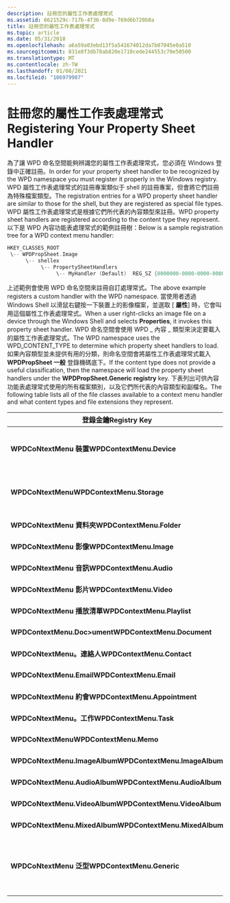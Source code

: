 ```yaml
---
description: 註冊您的屬性工作表處理常式
ms.assetid: 6621529c-717b-4f36-8d9e-769d6b720b8a
title: 註冊您的屬性工作表處理常式
ms.topic: article
ms.date: 05/31/2018
ms.openlocfilehash: a6a59a03ebd13f5a541674012da7b07045e0a510
ms.sourcegitcommit: 831e8f3db78ab820e1710cede244553c70e50500
ms.translationtype: MT
ms.contentlocale: zh-TW
ms.lasthandoff: 01/08/2021
ms.locfileid: "106979907"
---
```

# <a name="registering-your-property-sheet-handler"></a><span data-ttu-id="4db52-103">註冊您的屬性工作表處理常式</span><span class="sxs-lookup"><span data-stu-id="4db52-103">Registering Your Property Sheet Handler</span></span>

<span data-ttu-id="4db52-104">為了讓 WPD 命名空間能夠辨識您的屬性工作表處理常式，您必須在 Windows 登錄中正確註冊。</span><span class="sxs-lookup"><span data-stu-id="4db52-104">In order for your property sheet handler to be recognized by the WPD namespace you must register it properly in the Windows registry.</span></span> <span data-ttu-id="4db52-105">WPD 屬性工作表處理常式的註冊專案類似于 shell 的註冊專案，但會將它們註冊為特殊檔案類型。</span><span class="sxs-lookup"><span data-stu-id="4db52-105">The registration entries for a WPD property sheet handler are similar to those for the shell, but they are registered as special file types.</span></span> <span data-ttu-id="4db52-106">WPD 屬性工作表處理常式是根據它們所代表的內容類型來註冊。</span><span class="sxs-lookup"><span data-stu-id="4db52-106">WPD property sheet handlers are registered according to the content type they represent.</span></span> <span data-ttu-id="4db52-107">以下是 WPD 內容功能表處理常式的範例註冊樹：</span><span class="sxs-lookup"><span data-stu-id="4db52-107">Below is a sample registration tree for a WPD context menu handler:</span></span>


```C++
HKEY_CLASSES_ROOT
 \-- WPDPropSheet.Image
      \-- shellex
           \-- PropertySheetHandlers
                \-- MyHandler (Default)  REG_SZ {0000000-0000-0000-0000-000000000000}

```



<span data-ttu-id="4db52-108">上述範例會使用 WPD 命名空間來註冊自訂處理常式。</span><span class="sxs-lookup"><span data-stu-id="4db52-108">The above example registers a custom handler with the WPD namespace.</span></span> <span data-ttu-id="4db52-109">當使用者透過 Windows Shell 以滑鼠右鍵按一下裝置上的影像檔案，並選取 [ **屬性**] 時，它會叫用這個屬性工作表處理常式。</span><span class="sxs-lookup"><span data-stu-id="4db52-109">When a user right-clicks an image file on a device through the Windows Shell and selects **Properties**, it invokes this property sheet handler.</span></span> <span data-ttu-id="4db52-110">WPD 命名空間會使用 WPD \_ 內容 \_ 類型來決定要載入的屬性工作表處理常式。</span><span class="sxs-lookup"><span data-stu-id="4db52-110">The WPD namespace uses the WPD\_CONTENT\_TYPE to determine which property sheet handlers to load.</span></span> <span data-ttu-id="4db52-111">如果內容類型並未提供有用的分類，則命名空間會將屬性工作表處理常式載入 **WPDPropSheet 一般** 登錄機碼底下。</span><span class="sxs-lookup"><span data-stu-id="4db52-111">If the content type does not provide a useful classification, then the namespace will load the property sheet handlers under the **WPDPropSheet.Generic registry** key.</span></span> <span data-ttu-id="4db52-112">下表列出可供內容功能表處理常式使用的所有檔案類別，以及它們所代表的內容類型和副檔名。</span><span class="sxs-lookup"><span data-stu-id="4db52-112">The following table lists all of the file classes available to a context menu handler and what content types and file extensions they represent.</span></span>



| <span data-ttu-id="4db52-113">登錄金鑰</span><span class="sxs-lookup"><span data-stu-id="4db52-113">Registry Key</span></span>                   | <span data-ttu-id="4db52-114">WPD 內容類型</span><span class="sxs-lookup"><span data-stu-id="4db52-114">WPD Content Type</span></span>                                                                                                               |
|--------------------------------|--------------------------------------------------------------------------------------------------------------------------------|
| <span data-ttu-id="4db52-115">**WPDCoNtextMenu 裝置**</span><span class="sxs-lookup"><span data-stu-id="4db52-115">**WPDContextMenu.Device**</span></span>      | <span data-ttu-id="4db52-116">在此機碼下註冊可在裝置層級啟用您的內容功能表處理常式。</span><span class="sxs-lookup"><span data-stu-id="4db52-116">Registering under this key enables your context menu handler at the device level.</span></span> <span data-ttu-id="4db52-117"> (在裝置上按一下滑鼠右鍵。 ) </span><span class="sxs-lookup"><span data-stu-id="4db52-117">(Right-click on a device.)</span></span>                   |
| <span data-ttu-id="4db52-118">**WPDCoNtextMenu**</span><span class="sxs-lookup"><span data-stu-id="4db52-118">**WPDContextMenu.Storage**</span></span>     | <span data-ttu-id="4db52-119">在此機碼下註冊可在儲存層級啟用您的內容功能表處理常式。</span><span class="sxs-lookup"><span data-stu-id="4db52-119">Registering under this key enables your context menu handler at the storage level.</span></span> <span data-ttu-id="4db52-120"> (以滑鼠右鍵按一下儲存體。 ) </span><span class="sxs-lookup"><span data-stu-id="4db52-120">(Right-click on a storage.)</span></span>                 |
| <span data-ttu-id="4db52-121">**WPDCoNtextMenu 資料夾**</span><span class="sxs-lookup"><span data-stu-id="4db52-121">**WPDContextMenu.Folder**</span></span>      | <span data-ttu-id="4db52-122">WPD \_ 內容 \_ 類型 \_ 資料夾</span><span class="sxs-lookup"><span data-stu-id="4db52-122">WPD\_CONTENT\_TYPE\_FOLDER</span></span>                                                                                                     |
| <span data-ttu-id="4db52-123">**WPDCoNtextMenu 影像**</span><span class="sxs-lookup"><span data-stu-id="4db52-123">**WPDContextMenu.Image**</span></span>       | <span data-ttu-id="4db52-124">WPD \_ 內容 \_ 類型 \_ 影像</span><span class="sxs-lookup"><span data-stu-id="4db52-124">WPD\_CONTENT\_TYPE\_IMAGE</span></span>                                                                                                      |
| <span data-ttu-id="4db52-125">**WPDCoNtextMenu 音訊**</span><span class="sxs-lookup"><span data-stu-id="4db52-125">**WPDContextMenu.Audio**</span></span>       | <span data-ttu-id="4db52-126">WPD \_ 內容 \_ 類型 \_ 音訊</span><span class="sxs-lookup"><span data-stu-id="4db52-126">WPD\_CONTENT\_TYPE\_AUDIO</span></span>                                                                                                      |
| <span data-ttu-id="4db52-127">**WPDCoNtextMenu 影片**</span><span class="sxs-lookup"><span data-stu-id="4db52-127">**WPDContextMenu.Video**</span></span>       | <span data-ttu-id="4db52-128">WPD \_ 內容 \_ 類型 \_ 影片</span><span class="sxs-lookup"><span data-stu-id="4db52-128">WPD\_CONTENT\_TYPE\_VIDEO</span></span>                                                                                                      |
| <span data-ttu-id="4db52-129">**WPDCoNtextMenu 播放清單**</span><span class="sxs-lookup"><span data-stu-id="4db52-129">**WPDContextMenu.Playlist**</span></span>    | <span data-ttu-id="4db52-130">WPD \_ 內容 \_ 類型 \_ 播放清單</span><span class="sxs-lookup"><span data-stu-id="4db52-130">WPD\_CONTENT\_TYPE\_PLAYLIST</span></span>                                                                                                   |
| <span data-ttu-id="4db52-131">**WPDContextMenu.Doc>ument**</span><span class="sxs-lookup"><span data-stu-id="4db52-131">**WPDContextMenu.Document**</span></span>    | <span data-ttu-id="4db52-132">WPD \_ 內容 \_ 類型 \_ 檔</span><span class="sxs-lookup"><span data-stu-id="4db52-132">WPD\_CONTENT\_TYPE\_DOCUMENT</span></span>                                                                                                   |
| <span data-ttu-id="4db52-133">**WPDCoNtextMenu。連絡人**</span><span class="sxs-lookup"><span data-stu-id="4db52-133">**WPDContextMenu.Contact**</span></span>     | <span data-ttu-id="4db52-134">WPD \_ 內容 \_ 類型 \_ 連絡人</span><span class="sxs-lookup"><span data-stu-id="4db52-134">WPD\_CONTENT\_TYPE\_CONTACT</span></span>                                                                                                    |
| <span data-ttu-id="4db52-135">**WPDCoNtextMenu.Email**</span><span class="sxs-lookup"><span data-stu-id="4db52-135">**WPDContextMenu.Email**</span></span>       | <span data-ttu-id="4db52-136">WPD \_ 內容 \_ 類型 \_ 電子郵件</span><span class="sxs-lookup"><span data-stu-id="4db52-136">WPD\_CONTENT\_TYPE\_EMAIL</span></span>                                                                                                      |
| <span data-ttu-id="4db52-137">**WPDCoNtextMenu 約會**</span><span class="sxs-lookup"><span data-stu-id="4db52-137">**WPDContextMenu.Appointment**</span></span> | <span data-ttu-id="4db52-138">WPD \_ 內容 \_ 類型 \_ 約會</span><span class="sxs-lookup"><span data-stu-id="4db52-138">WPD\_CONTENT\_TYPE\_APPOINTMENT</span></span>                                                                                                |
| <span data-ttu-id="4db52-139">**WPDCoNtextMenu。工作**</span><span class="sxs-lookup"><span data-stu-id="4db52-139">**WPDContextMenu.Task**</span></span>        | <span data-ttu-id="4db52-140">WPD \_ 內容 \_ 類型 \_ 工作</span><span class="sxs-lookup"><span data-stu-id="4db52-140">WPD\_CONTENT\_TYPE\_TASK</span></span>                                                                                                       |
| <span data-ttu-id="4db52-141">**WPDCoNtextMenu**</span><span class="sxs-lookup"><span data-stu-id="4db52-141">**WPDContextMenu.Memo**</span></span>        | <span data-ttu-id="4db52-142">WPD \_ 內容 \_ 類型 \_ 備忘錄</span><span class="sxs-lookup"><span data-stu-id="4db52-142">WPD\_CONTENT\_TYPE\_MEMO</span></span>                                                                                                       |
| <span data-ttu-id="4db52-143">**WPDCoNtextMenu.ImageAlbum**</span><span class="sxs-lookup"><span data-stu-id="4db52-143">**WPDContextMenu.ImageAlbum**</span></span>  | <span data-ttu-id="4db52-144">WPD \_ 內容 \_ 類型 \_ 影像 \_ 專輯</span><span class="sxs-lookup"><span data-stu-id="4db52-144">WPD\_CONTENT\_TYPE\_IMAGE\_ALBUM</span></span>                                                                                               |
| <span data-ttu-id="4db52-145">**WPDCoNtextMenu.AudioAlbum**</span><span class="sxs-lookup"><span data-stu-id="4db52-145">**WPDContextMenu.AudioAlbum**</span></span>  | <span data-ttu-id="4db52-146">WPD \_ 內容 \_ 類型 \_ 音訊 \_ 專輯</span><span class="sxs-lookup"><span data-stu-id="4db52-146">WPD\_CONTENT\_TYPE\_AUDIO\_ALBUM</span></span>                                                                                               |
| <span data-ttu-id="4db52-147">**WPDCoNtextMenu.VideoAlbum**</span><span class="sxs-lookup"><span data-stu-id="4db52-147">**WPDContextMenu.VideoAlbum**</span></span>  | <span data-ttu-id="4db52-148">WPD \_ 內容 \_ 類型 \_ 影片 \_ 專輯</span><span class="sxs-lookup"><span data-stu-id="4db52-148">WPD\_CONTENT\_TYPE\_VIDEO\_ALBUM</span></span>                                                                                               |
| <span data-ttu-id="4db52-149">**WPDCoNtextMenu.MixedAlbum**</span><span class="sxs-lookup"><span data-stu-id="4db52-149">**WPDContextMenu.MixedAlbum**</span></span>  | <span data-ttu-id="4db52-150">WPD \_ 內容 \_ 類型 \_ 混合式 \_ 內容 \_ 專輯</span><span class="sxs-lookup"><span data-stu-id="4db52-150">WPD\_CONTENT\_TYPE\_MIXED\_CONTENT\_ALBUM</span></span>                                                                                      |
| <span data-ttu-id="4db52-151">**WPDCoNtextMenu 泛型**</span><span class="sxs-lookup"><span data-stu-id="4db52-151">**WPDContextMenu.Generic**</span></span>     | <span data-ttu-id="4db52-152">\_ \_ 未指定 WPD 內容類型 \_</span><span class="sxs-lookup"><span data-stu-id="4db52-152">WPD\_CONTENT\_TYPE\_UNSPECIFIED</span></span><br/> <span data-ttu-id="4db52-153">WPD \_ 內容 \_ 類型 \_ 一般 \_ 檔案</span><span class="sxs-lookup"><span data-stu-id="4db52-153">WPD\_CONTENT\_TYPE\_GENERIC\_FILE</span></span><br/> <span data-ttu-id="4db52-154">WPD \_ 內容 \_ 類型 \_ 方案</span><span class="sxs-lookup"><span data-stu-id="4db52-154">WPD\_CONTENT\_TYPE\_PROGRAM</span></span><br/> |



 

 

 





